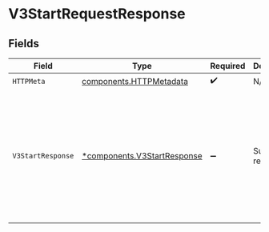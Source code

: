 # V3StartRequestResponse


## Fields

| Field                                                                                                                                | Type                                                                                                                                 | Required                                                                                                                             | Description                                                                                                                          | Example                                                                                                                              |
| ------------------------------------------------------------------------------------------------------------------------------------ | ------------------------------------------------------------------------------------------------------------------------------------ | ------------------------------------------------------------------------------------------------------------------------------------ | ------------------------------------------------------------------------------------------------------------------------------------ | ------------------------------------------------------------------------------------------------------------------------------------ |
| `HTTPMeta`                                                                                                                           | [components.HTTPMetadata](../../models/components/httpmetadata.md)                                                                   | :heavy_check_mark:                                                                                                                   | N/A                                                                                                                                  |                                                                                                                                      |
| `V3StartResponse`                                                                                                                    | [*components.V3StartResponse](../../models/components/v3startresponse.md)                                                            | :heavy_minus_sign:                                                                                                                   | Successful request.                                                                                                                  | {<br/>"authToken": "eyJhbGciOi...",<br/>"correlationId": "713189b8-5555-4b08-83ba-75d08780aebd",<br/>"next": {<br/>"v3-validate": "/v3/validate"<br/>}<br/>} |